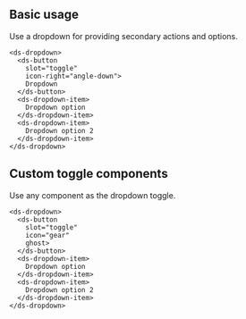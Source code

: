 ## Basic usage

Use a dropdown for providing secondary actions and options.

```
<ds-dropdown>
  <ds-button
    slot="toggle"
    icon-right="angle-down">
    Dropdown
  </ds-button>
  <ds-dropdown-item>
    Dropdown option
  </ds-dropdown-item>
  <ds-dropdown-item>
    Dropdown option 2
  </ds-dropdown-item>
</ds-dropdown>
```

## Custom toggle components

Use any component as the dropdown toggle.

```
<ds-dropdown>
  <ds-button
    slot="toggle"
    icon="gear"
    ghost>
  </ds-button>
  <ds-dropdown-item>
    Dropdown option
  </ds-dropdown-item>
  <ds-dropdown-item>
    Dropdown option 2
  </ds-dropdown-item>
</ds-dropdown>
```